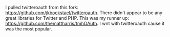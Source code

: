 I pulled twitteroauth from this fork: https://github.com/jkbockstael/twitteroauth.  There didn't appear to be any great libraries for Twitter and PHP.  This was my runner up: https://github.com/themattharris/tmhOAuth.  I wnt with twitteroauth cause it was the most popular.